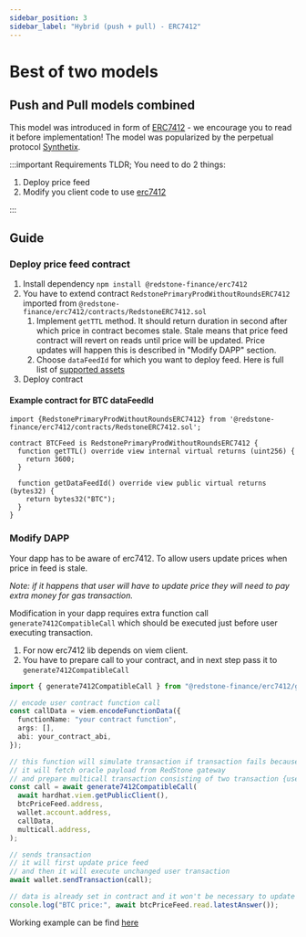 ```yaml
---
sidebar_position: 3
sidebar_label: "Hybrid (push + pull) - ERC7412"
---
```


# Best of two models

## Push and Pull models combined

This model was introduced in form of [ERC7412](https://eips.ethereum.org/EIPS/eip-7412) - we encourage you to read it before implementation! The model was popularized by the perpetual protocol [Synthetix](https://synthetix.io/).

:::important Requirements
TLDR; You need to do 2 things:

1. Deploy price feed
2. Modify you client code to use [erc7412](https://www.npmjs.com/package/@redstone-finance/erc7412)

:::

## Guide

### Deploy price feed contract

1. Install dependency `npm install @redstone-finance/erc7412`
2. You have to extend contract `RedstonePrimaryProdWithoutRoundsERC7412` imported from `@redstone-finance/erc7412/contracts/RedstoneERC7412.sol`
   1. Implement `getTTL` method. It should return duration in second after which price in contract becomes stale. Stale means that price feed contract will revert on reads until price will be updated. Price updates will happen this is described in "Modify DAPP" section.
   2. Choose `dataFeedId` for which you want to deploy feed. Here is full list of [supported assets](https://app.redstone.finance/#/app/data-services/redstone-primary-prod)
3. Deploy contract

#### Example contract for BTC dataFeedId

```sol
import {RedstonePrimaryProdWithoutRoundsERC7412} from '@redstone-finance/erc7412/contracts/RedstoneERC7412.sol';

contract BTCFeed is RedstonePrimaryProdWithoutRoundsERC7412 {
  function getTTL() override view internal virtual returns (uint256) {
    return 3600;
  }

  function getDataFeedId() override view public virtual returns (bytes32) {
    return bytes32("BTC");
  }
}
```

### Modify DAPP

Your dapp has to be aware of erc7412. To allow users update prices when price in feed is stale.

_Note: if it happens that user will have to update price they will need to pay extra money for gas transaction._

Modification in your dapp requires extra function call `generate7412CompatibleCall` which should be executed just before user executing transaction.

1. For now erc7412 lib depends on viem client.
2. You have to prepare call to your contract, and in next step pass it to `generate7412CompatibleCall`

```ts
import { generate7412CompatibleCall } from "@redstone-finance/erc7412/generate7412CompatibleCall";

// encode user contract function call
const callData = viem.encodeFunctionData({
  functionName: "your contract function",
  args: [],
  abi: your_contract_abi,
});

// this function will simulate transaction if transaction fails because of erc7412.OracleDataRequired,
// it will fetch oracle payload from RedStone gateway
// and prepare multicall transaction consisting of two transaction {user_tx,update_redstone_price_feed_tx}
const call = await generate7412CompatibleCall(
  await hardhat.viem.getPublicClient(),
  btcPriceFeed.address,
  wallet.account.address,
  callData,
  multicall.address,
);

// sends transaction
// it will first update price feed
// and then it will execute unchanged user transaction
await wallet.sendTransaction(call);

// data is already set in contract and it won't be necessary to update it until TTL passes
console.log("BTC price:", await btcPriceFeed.read.latestAnswer());
```

Working example can be find [here](https://github.com/redstone-finance/erc7412-example)
